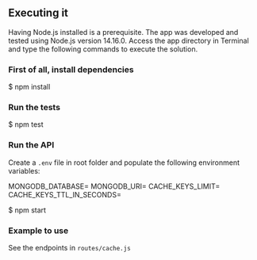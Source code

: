 ## Executing it

Having Node.js installed is a prerequisite. The app was developed and tested using Node.js version 14.16.0. Access the app directory in Terminal and type the following commands to execute the solution.

### First of all, install dependencies

$ npm install

### Run the tests

$ npm test

### Run the API

Create a `.env` file in root folder and populate the following environment variables:

MONGODB_DATABASE=
MONGODB_URI=
CACHE_KEYS_LIMIT=
CACHE_KEYS_TTL_IN_SECONDS=

$ npm start

### Example to use

See the endpoints in `routes/cache.js`
